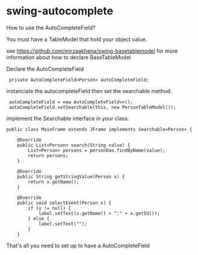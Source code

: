 # swing-autocomplete

How to use the AutoCompleteField?

You must have a TableModel that hold your object value.

see https://github.com/mirzaakhena/swing-basetablemodel for more information about how to declare BaseTableModel

Declare the AutoCompleteField

     private AutoCompleteField<Person> autoCompleteField;
    
instanciate the autocompleteField then set the searchable method.

     autoCompleteField = new AutoCompleteField<>();
     autoCompleteField.setSearchable(this, new PersonTableModel());
    
implement the Searchable interface in your class. 

	public class MainFrame extends JFrame implements Searchable<Person> {
    
	    @Override
		public List<Person> search(String value) {
			List<Person> persons = personDao.findByName(value);
			return persons;
		}
	
		@Override
		public String getStringValue(Person x) {
			return x.getName();
		}
	
		@Override
		public void selectEvent(Person x) {
			if (x != null) {
				label.setText(x.getName() + ":" + x.getId());
			} else {
				label.setText("");
			}
		}
   

That's all you need to set up to have a AutoCompleteField
